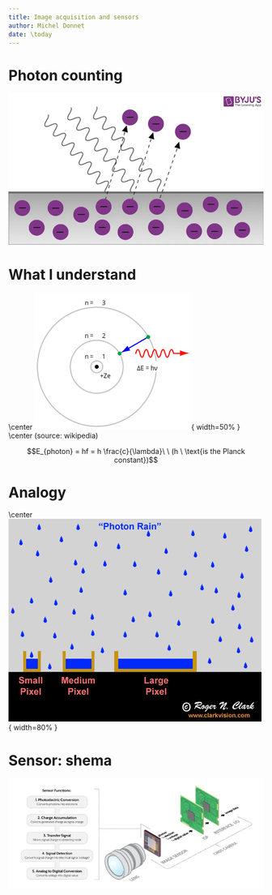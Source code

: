 ```yaml
---
title: Image acquisition and sensors
author: Michel Donnet
date: \today
---
```



# Photon counting

![](./images/photoelectric_effect.png)

# What I understand

\center ![source: wikipedia](./images/more_details.png){ width=50% }
\center (source: wikipedia)

$$E_{photon} = hf = h \frac{c}{\lambda}\ \ (h \ \text{is the Planck constant})$$


# Analogy

\center ![](./images/photon-rain.png){ width=80% }

# Sensor: shema

![source: thinklucid.com](./images/sensor.png)
